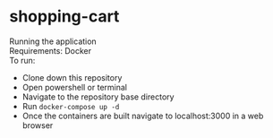 
<h1 id="shopping-cart">shopping-cart</h1>
<p>Running the application<br>
Requirements: Docker<br>
To run:</p>
<ul>
<li>Clone down this repository</li>
<li>Open powershell or terminal</li>
<li>Navigate to the repository base directory</li>
<li>Run <code>docker-compose up -d</code></li>
<li>Once the containers are built navigate to localhost:3000 in a web browser</li>
</ul>

